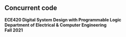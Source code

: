 ## Concurrent code 

**ECE420 Digital System Design with Programmable Logic**  
**Department of Electrical & Computer Engineering**  
**Fall 2021**  


